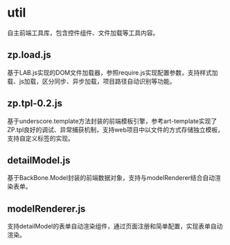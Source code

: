 # util
自主前端工具库，包含控件组件、文件加载等工具内容。
## zp.load.js
基于LAB.js实现的DOM文件加载器，参照require.js实现配置参数，支持样式加载、js加载，区分同步、异步加载，项目路径自动识别等功能。
## zp.tpl-0.2.js
基于underscore.template方法封装的前端模板引擎，参考art-template实现了ZP.tpl良好的调试、异常捕获机制，支持web项目中以文件的方式存储独立模板，支持自定义标签的实现。
## detailModel.js
基于BackBone.Model封装的前端数据对象，支持与modelRenderer结合自动渲染表单。
## modelRenderer.js
支持detailModel的表单自动渲染组件，通过页面注册和简单配置，实现表单自动渲染。
